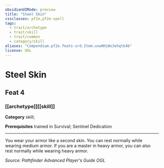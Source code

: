 ```yaml
---
obsidianUIMode: preview
title: "Steel Skin"
cssclasses: pf2e,pf2e-spell
tags:
  - trait/archetype
  - trait/skill
  - trait/common
  - category/skill
aliases: "Compendium.pf2e.feats-srd.Item.uxwHHjWs3ehqtG4b"
license: OGL
---
```

# Steel Skin
## Feat 4
### [[archetype]][[skill]]

**Category** skill; 



**Prerequisites** trained in Survival; Sentinel Dedication
* * *
You wear your armor like a second skin. You can rest normally while wearing medium armor. If you are a master in heavy armor, you can also rest normally while wearing heavy armor.

*Source: Pathfinder Advanced Player's Guide*
*OGL*